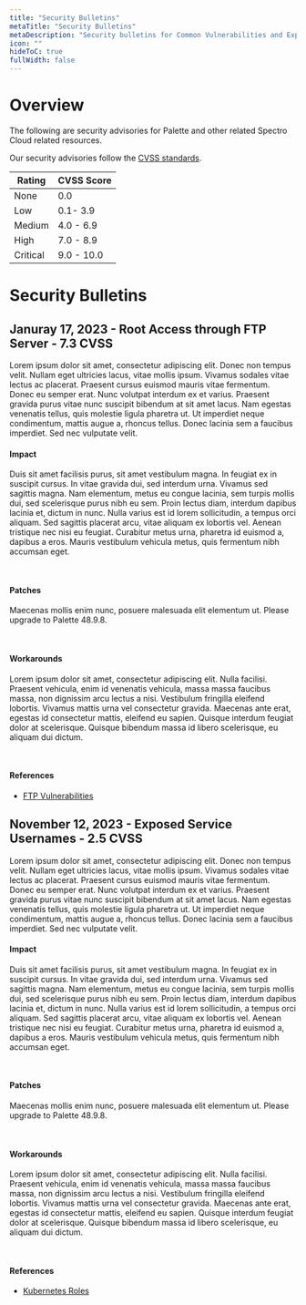 ```yaml
---
title: "Security Bulletins"
metaTitle: "Security Bulletins"
metaDescription: "Security bulletins for Common Vulnerabilities and Exposures (CVEs)"
icon: ""
hideToC: true
fullWidth: false
---
```


# Overview

The following are security advisories for Palette and other related Spectro Cloud related resources.

Our security advisories follow the [CVSS standards](https://www.first.org/cvss/v3.1/specification-document#Qualitative-Severity-Rating-Scale).

| Rating   | CVSS Score |
|----------|------------|
| None     | 0.0        |
| Low      | 0.1- 3.9   |
| Medium   | 4.0 - 6.9  |
| High     | 7.0 - 8.9  |
| Critical | 9.0 - 10.0 |


# Security Bulletins

## Januray 17, 2023 - Root Access through FTP Server - 7.3 CVSS

Lorem ipsum dolor sit amet, consectetur adipiscing elit. Donec non tempus velit. Nullam eget ultricies lacus, vitae mollis ipsum. Vivamus sodales vitae lectus ac placerat. Praesent cursus euismod mauris vitae fermentum. Donec eu semper erat. Nunc volutpat interdum ex et varius. Praesent gravida purus vitae nunc suscipit bibendum at sit amet lacus. Nam egestas venenatis tellus, quis molestie ligula pharetra ut. Ut imperdiet neque condimentum, mattis augue a, rhoncus tellus. Donec lacinia sem a faucibus imperdiet. Sed nec vulputate velit.
<br />

#### Impact

Duis sit amet facilisis purus, sit amet vestibulum magna. In feugiat ex in suscipit cursus. In vitae gravida dui, sed interdum urna. Vivamus sed sagittis magna. Nam elementum, metus eu congue lacinia, sem turpis mollis dui, sed scelerisque purus nibh eu sem. Proin lectus diam, interdum dapibus lacinia et, dictum in nunc. Nulla varius est id lorem sollicitudin, a tempus orci aliquam. Sed sagittis placerat arcu, vitae aliquam ex lobortis vel. Aenean tristique nec nisi eu feugiat. Curabitur metus urna, pharetra id euismod a, dapibus a eros. Mauris vestibulum vehicula metus, quis fermentum nibh accumsan eget.

<br />

#### Patches

Maecenas mollis enim nunc, posuere malesuada elit elementum ut. Please upgrade to Palette 48.9.8.

<br />

#### Workarounds

Lorem ipsum dolor sit amet, consectetur adipiscing elit. Nulla facilisi. Praesent vehicula, enim id venenatis vehicula, massa massa faucibus massa, non dignissim arcu lectus a nisi. Vestibulum fringilla eleifend lobortis. Vivamus mattis urna vel consectetur gravida. Maecenas ante erat, egestas id consectetur mattis, eleifend eu sapien. Quisque interdum feugiat dolor at scelerisque. Quisque bibendum massa id libero scelerisque, eu aliquam dui dictum.

<br />

#### References

- [FTP Vulnerabilities](https://spectrocloud.com)


## November 12, 2023 - Exposed Service Usernames - 2.5 CVSS

Lorem ipsum dolor sit amet, consectetur adipiscing elit. Donec non tempus velit. Nullam eget ultricies lacus, vitae mollis ipsum. Vivamus sodales vitae lectus ac placerat. Praesent cursus euismod mauris vitae fermentum. Donec eu semper erat. Nunc volutpat interdum ex et varius. Praesent gravida purus vitae nunc suscipit bibendum at sit amet lacus. Nam egestas venenatis tellus, quis molestie ligula pharetra ut. Ut imperdiet neque condimentum, mattis augue a, rhoncus tellus. Donec lacinia sem a faucibus imperdiet. Sed nec vulputate velit.
<br />

#### Impact

Duis sit amet facilisis purus, sit amet vestibulum magna. In feugiat ex in suscipit cursus. In vitae gravida dui, sed interdum urna. Vivamus sed sagittis magna. Nam elementum, metus eu congue lacinia, sem turpis mollis dui, sed scelerisque purus nibh eu sem. Proin lectus diam, interdum dapibus lacinia et, dictum in nunc. Nulla varius est id lorem sollicitudin, a tempus orci aliquam. Sed sagittis placerat arcu, vitae aliquam ex lobortis vel. Aenean tristique nec nisi eu feugiat. Curabitur metus urna, pharetra id euismod a, dapibus a eros. Mauris vestibulum vehicula metus, quis fermentum nibh accumsan eget.

<br />

#### Patches

Maecenas mollis enim nunc, posuere malesuada elit elementum ut. Please upgrade to Palette 48.9.8.

<br />

#### Workarounds

Lorem ipsum dolor sit amet, consectetur adipiscing elit. Nulla facilisi. Praesent vehicula, enim id venenatis vehicula, massa massa faucibus massa, non dignissim arcu lectus a nisi. Vestibulum fringilla eleifend lobortis. Vivamus mattis urna vel consectetur gravida. Maecenas ante erat, egestas id consectetur mattis, eleifend eu sapien. Quisque interdum feugiat dolor at scelerisque. Quisque bibendum massa id libero scelerisque, eu aliquam dui dictum.

<br />

#### References

- [Kubernetes Roles](https://spectrocloud.com)


<br />
<br />